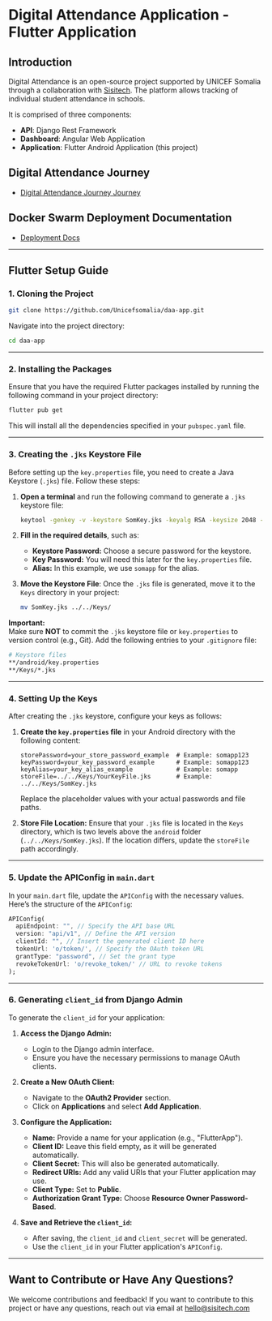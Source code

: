 # **Digital Attendance Application - Flutter Application**

## **Introduction**
Digital Attendance is an open-source project supported by UNICEF Somalia through a collaboration with [Sisitech](https://sisitech.com). The platform allows tracking of individual student attendance in schools.

It is comprised of three components:
- **API**: Django Rest Framework 
- **Dashboard**: Angular Web Application 
- **Application**: Flutter Android Application (this project)

## **Digital Attendance Journey**
- [Digital Attendance Journey Journey](https://drive.google.com/file/d/17T3VT-howD86XOSYrExLVMXWiXTiXimD/view)

## **Docker Swarm Deployment Documentation**
- [Deployment Docs](https://deploy.daasomalia.com/)

---

## **Flutter Setup Guide**

### **1. Cloning the Project**
```bash
git clone https://github.com/Unicefsomalia/daa-app.git
```

Navigate into the project directory:

```bash
cd daa-app
```

---

### **2. Installing the Packages**
Ensure that you have the required Flutter packages installed by running the following command in your project directory:

```bash
flutter pub get
```

This will install all the dependencies specified in your `pubspec.yaml` file.

---

### **3. Creating the `.jks` Keystore File**

Before setting up the `key.properties` file, you need to create a Java Keystore (`.jks`) file. Follow these steps:

1. **Open a terminal** and run the following command to generate a `.jks` keystore file:

   ```bash
   keytool -genkey -v -keystore SomKey.jks -keyalg RSA -keysize 2048 -validity 10000 -alias somapp
   ```

2. **Fill in the required details**, such as:
   - **Keystore Password:** Choose a secure password for the keystore.
   - **Key Password:** You will need this later for the `key.properties` file.
   - **Alias:** In this example, we use `somapp` for the alias.

3. **Move the Keystore File**: Once the `.jks` file is generated, move it to the `Keys` directory in your project:

   ```bash
   mv SomKey.jks ../../Keys/
   ```

**Important:**  
Make sure **NOT** to commit the `.jks` keystore file or `key.properties` to version control (e.g., Git). Add the following entries to your `.gitignore` file:

```bash
# Keystore files
**/android/key.properties
**/Keys/*.jks
```

---

### **4. Setting Up the Keys**

After creating the `.jks` keystore, configure your keys as follows:

1. **Create the `key.properties` file** in your Android directory with the following content:

   ```properties
   storePassword=your_store_password_example  # Example: somapp123
   keyPassword=your_key_password_example      # Example: somapp123
   keyAlias=your_key_alias_example            # Example: somapp
   storeFile=../../Keys/YourKeyFile.jks       # Example: ../../Keys/SomKey.jks
   ```

   Replace the placeholder values with your actual passwords and file paths.

2. **Store File Location:**
   Ensure that your `.jks` file is located in the `Keys` directory, which is two levels above the `android` folder (`../../Keys/SomKey.jks`). If the location differs, update the `storeFile` path accordingly.

---

### **5. Update the APIConfig in `main.dart`**

In your `main.dart` file, update the `APIConfig` with the necessary values. Here’s the structure of the `APIConfig`:

```dart
APIConfig(
  apiEndpoint: "", // Specify the API base URL
  version: "api/v1", // Define the API version
  clientId: "", // Insert the generated client ID here
  tokenUrl: 'o/token/', // Specify the OAuth token URL
  grantType: "password", // Set the grant type
  revokeTokenUrl: 'o/revoke_token/' // URL to revoke tokens
);
```

---

### **6. Generating `client_id` from Django Admin**

To generate the `client_id` for your application:

1. **Access the Django Admin:**
   - Login to the Django admin interface.
   - Ensure you have the necessary permissions to manage OAuth clients.

2. **Create a New OAuth Client:**
   - Navigate to the **OAuth2 Provider** section.
   - Click on **Applications** and select **Add Application**.
   
3. **Configure the Application:**
   - **Name:** Provide a name for your application (e.g., "FlutterApp").
   - **Client ID:** Leave this field empty, as it will be generated automatically.
   - **Client Secret:** This will also be generated automatically.
   - **Redirect URIs:** Add any valid URIs that your Flutter application may use.
   - **Client Type:** Set to **Public**.
   - **Authorization Grant Type:** Choose **Resource Owner Password-Based**.
   
4. **Save and Retrieve the `client_id`:**
   - After saving, the `client_id` and `client_secret` will be generated.
   - Use the `client_id` in your Flutter application's `APIConfig`.

---

## **Want to Contribute or Have Any Questions?**
We welcome contributions and feedback! If you want to contribute to this project or have any questions, reach out via email at hello@sisitech.com

